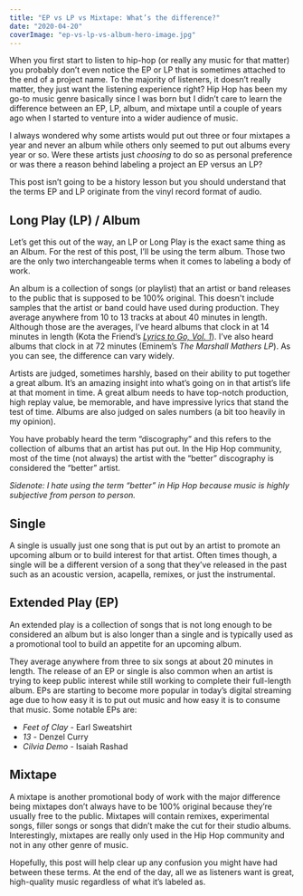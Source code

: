 ```yaml
---
title: "EP vs LP vs Mixtape: What’s the difference?"
date: "2020-04-20"
coverImage: "ep-vs-lp-vs-album-hero-image.jpg"
---
```


When you first start to listen to hip-hop (or really any music for that matter) you probably don’t even notice the EP or LP that is sometimes attached to the end of a project name. To the majority of listeners, it doesn’t really matter, they just want the listening experience right? Hip Hop has been my go-to music genre basically since I was born but I didn’t care to learn the difference between an EP, LP, album, and mixtape until a couple of years ago when I started to venture into a wider audience of music.

I always wondered why some artists would put out three or four mixtapes a year and never an album while others only seemed to put out albums every year or so. Were these artists just _choosing_ to do so as personal preference or was there a reason behind labeling a project an EP versus an LP?

This post isn’t going to be a history lesson but you should understand that the terms EP and LP originate from the vinyl record format of audio.

## **Long Play (LP) / Album**

Let’s get this out of the way, an LP or Long Play is the exact same thing as an Album. For the rest of this post, I’ll be using the term album. Those two are the only two interchangeable terms when it comes to labeling a body of work.

An album is a collection of songs (or playlist) that an artist or band releases to the public that is supposed to be 100% original. This doesn't include samples that the artist or band could have used during production. They average anywhere from 10 to 13 tracks at about 40 minutes in length. Although those are the averages, I’ve heard albums that clock in at 14 minutes in length (Kota the Friend’s [_Lyrics to Go, Vol. 1_](/reviews/lyrics-to-go-vol-1/)). I’ve also heard albums that clock in at 72 minutes (Eminem’s _The Marshall Mathers LP_). As you can see, the difference can vary widely.

Artists are judged, sometimes harshly, based on their ability to put together a great album. It’s an amazing insight into what’s going on in that artist’s life at that moment in time. A great album needs to have top-notch production, high replay value, be memorable, and have impressive lyrics that stand the test of time. Albums are also judged on sales numbers (a bit too heavily in my opinion).

You have probably heard the term “discography” and this refers to the collection of albums that an artist has put out. In the Hip Hop community, most of the time (not always) the artist with the “better” discography is considered the “better” artist.

_Sidenote: I hate using the term “better” in Hip Hop because music is highly subjective from person to person._

## **Single**

A single is usually just one song that is put out by an artist to promote an upcoming album or to build interest for that artist. Often times though, a single will be a different version of a song that they’ve released in the past such as an acoustic version, acapella, remixes, or just the instrumental.

## **Extended Play (EP)**

An extended play is a collection of songs that is not long enough to be considered an album but is also longer than a single and is typically used as a promotional tool to build an appetite for an upcoming album.

They average anywhere from three to six songs at about 20 minutes in length. The release of an EP or single is also common when an artist is trying to keep public interest while still working to complete their full-length album. EPs are starting to become more popular in today’s digital streaming age due to how easy it is to put out music and how easy it is to consume that music. Some notable EPs are:

- _Feet of Clay -_ Earl Sweatshirt
- _13 -_ Denzel Curry
- _Cilvia Demo_ \- Isaiah Rashad

## **Mixtape**

A mixtape is another promotional body of work with the major difference being mixtapes don’t always have to be 100% original because they’re usually free to the public. Mixtapes will contain remixes, experimental songs, filler songs or songs that didn’t make the cut for their studio albums. Interestingly, mixtapes are really only used in the Hip Hop community and not in any other genre of music.

Hopefully, this post will help clear up any confusion you might have had between these terms. At the end of the day, all we as listeners want is great, high-quality music regardless of what it’s labeled as.
